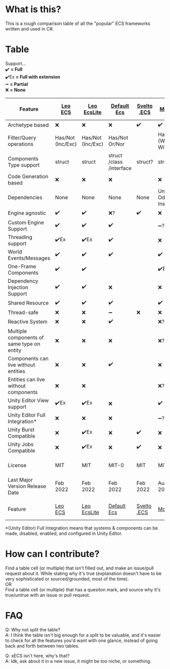 # What is this?

This is a rough comparison table of all the "popular" ECS frameworks written and used in C#.

# Table

Support...  
:heavy_check_mark: **= Full**  
:heavy_check_mark:Ex **= Full with extension**  
:heavy_minus_sign: **= Partial**  
:x: **= None**

[//]: # (TODO: Link the names to URLS)  
[//]: # (TODO: Ease of use?)  
[//]: # (TODO: Performance benchmarks?)  
[//]: # (TODO: https://github.com/scellecs/morpeh/pull/88)
[//]: # (TODO: https://github.com/Doraku/DefaultEcs/issues/137)

| Feature                                    | [Leo<br/>ECS]         | [Leo<br/>EcsLite]     | [Default<br/>Ecs]                | [Svelto<br/>.ECS]  | [Morpeh]                        | [Unity<br/>ECS]                 | [Entitas]                   | [chrome<br/>alex<br/>/ecs] | [Nano<br/>ECS]                  | [Ego<br/>CS]        | [actors<br/>.unity] | Feature                                    |
|--------------------------------------------|-----------------------|-----------------------|----------------------------------|--------------------|---------------------------------|---------------------------------|-----------------------------|----------------------------|---------------------------------|---------------------|---------------------|--------------------------------------------|
| Archetype based                            | :x:                   | :x:                   | :x:                              | :heavy_check_mark: | :heavy_check_mark:              | :heavy_check_mark:              | :x:                         | :heavy_check_mark:?        | :x:?                            | :x:                 | :x:                 | Archetype based                            |
| Filter/Query operations                    | Has/Not<br/>(Inc/Exc) | Has/Not<br/>(Inc/Exc) | Has/Not<br/>Or/Nor               |                    | Has/Not<br/>(With/<br/>Without) | Has/Not/Or<br/>(All/Any/None)   | Has/Not, Any<br/>(All/None) | Has/Not, Any               | Has/Not<br/>(With/<br/>Without) | Has                 | Has                 | Filter/Query operations                    |
| Components Type support                    | struct                | struct                | struct<br/>/class<br/>/interface | struct?            | struct                          | struct<br/>/class               | class                       | struct                     | class                           | class               | class?              | Components Type support                    |
| Code Generation based                      | :x:                   | :x:                   | :x:                              |                    | :x:                             | :x:                             | :heavy_check_mark:          | :heavy_check_mark:         | :heavy_check_mark:              | :x:                 | :x:                 | Code Generation based                      |
| Dependencies                               | None                  | None                  | None                             | None               | Unity<br/>Odin Inspector        | Unity                           | :heavy_minus_sign:Unity     | Unity                      | Unity                           | Unity               | Unity               | Dependencies                               |
| Engine agnostic                            | :heavy_check_mark:    | :heavy_check_mark:    | :x:?                             | :heavy_check_mark: | :x:                             | :x:                             | :heavy_check_mark:          | :x:                        | :x:                             | :x:                 | :x:                 | Engine agnostic                            |
| Custom Engine Support                      | :heavy_check_mark:    | :heavy_check_mark:    | :heavy_check_mark:               |                    | :heavy_minus_sign:?             | :x:                             | :heavy_minus_sign:          | :x:                        | :x:                             | :x:                 | :x:                 | Custom Engine Support                      |
| Threading support                          | :heavy_check_mark:Ex  | :heavy_check_mark:Ex  | :heavy_check_mark:               |                    | :x:                             |                                 | :heavy_minus_sign:          | :heavy_minus_sign:?        | :x:                             | :x:?                | :heavy_minus_sign:? | Threading support                          |
| World Events/Messages                      | :heavy_check_mark:    | :heavy_check_mark:    | :heavy_check_mark:               |                    | :heavy_check_mark:              | :x:?                            | :x:                         |                            | :x:?                            | :heavy_check_mark:  | :heavy_check_mark:  | World Events/Messages                      |
| One-Frame Components                       | :heavy_check_mark:    | :heavy_check_mark:    |                                  |                    | :heavy_check_mark:EX            | :x:?                            | :heavy_check_mark:          |                            |                                 |                     |                     | One-Frame Components                       |
| Dependency Injection<br/>Support           | :heavy_check_mark:    | :heavy_check_mark:    | :x:                              |                    | :x:                             | :x:                             | :x:                         | :x:                        | :x:                             | :x:                 |                     | Dependency Injection<br/>Support           |
| Shared Resource                            | :heavy_check_mark:    | :heavy_check_mark:    | :heavy_check_mark:               |                    | :heavy_check_mark:              | :heavy_check_mark:              | :heavy_check_mark:          |                            |                                 |                     | :heavy_check_mark:  | Shared Resource                            |
| Thread-safe                                | :x:                   | :x:                   | :heavy_minus_sign:               | :x:                | :x:                             | :x:                             | :x:                         | :x:?                       | :x:                             | :x:                 | :x:?                | Thread-safe                                |
| Reactive System                            | :x:                   | :x:                   | :heavy_check_mark:               |                    | :x:?                            | :x:?                            | :heavy_check_mark:          |                            | :heavy_check_mark:              |                     | :heavy_check_mark:  | Reactive System                            |
| Multiple components of same type on entity | :x:                   | :x:                   | :x:                              |                    | :x:?                            | :x:                             | :x:                         |                            |                                 | :x:                 |                     | Multiple components of same type on entity |
| Components can live without entities       | :x:                   | :x:                   | :heavy_check_mark:               |                    | :x:                             | :x:                             | :heavy_check_mark:          |                            |                                 |                     |                     | Components can live without entities       |
| Entities can live without components       | :x:                   | :x:                   |                                  |                    | :x:?                            | :heavy_check_mark:              | :heavy_check_mark:          |                            |                                 |                     |                     | Entities can live without components       |
| Unity Editor View support                  | :heavy_check_mark:Ex  | :heavy_check_mark:Ex  | :x:                              |                    | :heavy_check_mark:              | :heavy_check_mark:              | :heavy_check_mark:          | :heavy_check_mark:         | :heavy_check_mark:              | :heavy_check_mark:  | :heavy_check_mark:  | Unity Editor View support                  |
| Unity Editor Full Integration*             | :x:                   | :x:                   | :x:                              |                    | :heavy_minus_sign:?             | :x:(WIP)                        | :heavy_check_mark:          |                            | :heavy_check_mark:              | :heavy_check_mark:? |                     | Unity Editor Full Integration*             |
| Unity Burst Compatible                     | :x:                   | :heavy_check_mark:Ex  | :x:                              | :heavy_check_mark: | :x:                             | :heavy_check_mark:              | :x:                         | :heavy_check_mark:         | :x:?                            | :x:?                | :x:                 | Unity Burst Compatible                     |
| Unity Jobs Compatible                      | :x:                   | :heavy_check_mark:Ex  | :x:                              | :heavy_check_mark: | :x:                             | :heavy_check_mark:              | :x:                         | :heavy_check_mark:         | :x:?                            | :x:?                | :heavy_minus_sign:? | Unity Jobs Compatible                      |
| License                                    | MIT                   | MIT                   | MIT-0                            | MIT                | MIT                             | Unity<br/>Companion<br/>License | MIT                         | MIT                        | MIT                             | MIT                 | MIT                 | License                                    |
| Last Major Version Release Date            | Feb<br/>2022          | Feb<br/>2022          | Feb<br/>2022                     | Feb<br/>2022       | Aug<br/>2020                    | Nov<br/>2020                    | Feb<br/>2019                | Sep<br/>2020?              | Dec<br/>2019                    | Mar<br/>2017        | Jul<br/>2020        | Last Major Version Release Date            |
|                                            |                       |                       |                                  |                    |                                 |                                 |                             |                            |                                 |                     |                     |                                            |
| Feature                                    | [Leo<br/>ECS]         | [Leo<br/>EcsLite]     | [Default<br/>Ecs]                | [Svelto<br/>.ECS]  | [Morpeh]                        | [Unity<br/>ECS]                 | [Entitas]                   | [chrome<br/>alex<br/>/ecs] | [Nano<br/>ECS]                  | [Ego<br/>CS]        | [actors<br/>.unity] | Feature                                    |

*(Unity Editor) Full Integration means that systems & components can be made, disabled, enabled, and configured in Unity Editor.

# How can I contribute?
Find a table cell (or multiple) that isn't filled out, and make an issue/pull request about it. While stating why it's true (explanation doesn't have to be very sophisticated or sourced/grounded, most of the time).  
OR  
Find a table cell (or multiple) that has a quesiton mark, and source why it's true/untrue with an issue or pull request. 

# FAQ
Q: Why not split the table?  
A: I think the table isn't big enough for a split to be valuable, and it's easier to check for all the features you'd want with one glance, instead of going back and forth between two tables.

Q: xECS isn't here, why's that?  
A: Idk, ask about it in a new issue, it might be too niche, or something.


[Leo<br/>ECS]: https://github.com/Leopotam/ecs
[Leo<br/>EcsLite]: https://github.com/Leopotam/ecslite
[Entitas]: https://github.com/sschmid/Entitas-CSharp
[Morpeh]: https://github.com/scellecs/morpeh
[Default<br/>Ecs]: https://github.com/Doraku/DefaultEcs
[Unity<br/>ECS]: https://docs.unity3d.com/Packages/com.unity.entities@latest/index.html
[Nano<br/>ECS]: https://github.com/SinyavtsevIlya/NanoECS
[Ego<br/>CS]: https://github.com/andoowhy/EgoCS
[Svelto<br/>.ECS]: https://github.com/sebas77/Svelto.ECS
[actors<br/>.unity]: https://github.com/PixeyeHQ/actors.unity
[chrome<br/>alex<br/>/ecs]: https://github.com/chromealex/ecs